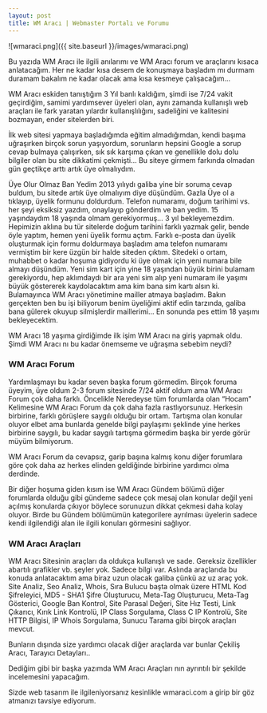 ```yaml
---
layout: post
title: WM Aracı | Webmaster Portalı ve Forumu
---
```

![wmaraci.png]({{ site.baseurl }}/images/wmaraci.png)

Bu yazıda WM Aracı ile ilgili anılarımı ve WM Aracı forum ve araçlarını kısaca anlatacağım. Her ne kadar kısa desem de konuşmaya başladım mı durmam duramam bakalım ne kadar olacak ama kısa kesmeye çalışacağım…

WM Aracı eskiden tanıştığım 3 Yıl banlı kaldığım, şimdi ise 7/24 vakit geçirdiğim, samimi yardımsever üyeleri olan, aynı zamanda kullanışlı web araçları ile fark yaratan yılardır kullanışlılığını, sadeliğini ve kalitesini bozmayan, ender sitelerden biri. 

İlk web sitesi yapmaya başladığımda eğitim almadığımdan, kendi başıma uğraşırken birçok sorun yaşıyordum, sorunların hepsini Google a sorup cevap bulmaya çalışırken, sık sık karşıma çıkan ve genellikle dolu dolu bilgiler olan bu site dikkatimi çekmişti…  Bu siteye girmem farkında olmadan gün geçtikçe arttı artık üye olmalıydım.


Üye Olur Olmaz Ban Yedim
2013 yılıydı galiba yine bir soruma cevap buldum, bu sitede artık üye olmalıyım diye düşündüm. Gazla Üye ol a tıklayıp, üyelik formunu doldurdum. Telefon numaramı, doğum tarihimi vs. her şeyi eksiksiz yazdım, onaylayıp gönderdim ve ban yedim. 15 yaşındaydım 18 yaşında olmam gerekiyormuş… 3 yıl bekleyemezdim. Hepimizin aklına bu tür sitelerde doğum tarihini farklı yazmak gelir, bende öyle yaptım, hemen yeni üyelik formu açtım. Farklı e-posta dan üyelik oluşturmak için formu doldurmaya başladım ama telefon numaramı vermiştim bir kere üzgün bir halde siteden çıktım. Sitedeki o ortam,  muhabbet o kadar hoşuma gidiyordu ki üye olmak için yeni numara bile almayı düşündüm. Yeni sim kart için yine 18 yaşından büyük birini bulamam gerekiyordu, hep aklımdaydı bir ara yeni sim alıp yeni numaram ile yaşımı büyük göstererek kaydolacaktım ama kim bana sim kartı alsın ki. Bulamayınca WM Aracı yönetimine mailler atmaya başladım. Bakın gerçekten ben bu işi biliyorum benim üyeliğimi aktif edin tarzında, galiba bana gülerek okuyup silmişlerdir maillerimi… En sonunda pes ettim 18 yaşımı bekleyecektim.

WM Aracı 18 yaşıma girdiğimde ilk işim WM Aracı na giriş yapmak oldu. Şimdi WM Aracı nı bu kadar önemseme ve uğraşma sebebim neydi? 

### WM Aracı Forum

Yardımlaşmayı bu kadar seven başka forum görmedim. Birçok foruma üyeyim, üye oldum 2-3 forum sitesinde 7/24 aktif oldum ama WM Aracı Forum çok daha farklı. Öncelikle Neredeyse tüm forumlarda olan “Hocam” Kelimesine WM Aracı Forum da çok daha fazla rastlıyorsunuz. Herkesin birbirine, farklı görüşlere saygılı olduğu bir ortam. Tartışma olan konular oluyor elbet ama bunlarda genelde bilgi paylaşımı şeklinde yine herkes birbirine saygılı, bu kadar saygılı tartışma görmedim başka bir yerde görür müyüm bilmiyorum. 

WM Aracı Forum da cevapsız, garip başına kalmış konu diğer forumlara göre çok daha az herkes elinden geldiğinde birbirine yardımcı olma derdinde.

Bir diğer hoşuma giden kısım ise WM Aracı Gündem bölümü diğer forumlarda olduğu gibi gündeme sadece çok mesaj olan konular değil yeni açılmış konularda çıkıyor böylece sorunuzun dikkat çekmesi daha kolay oluyor. Birde bu Gündem bölümümün kategorilere ayrılması üyelerin sadece kendi ilgilendiği alan ile ilgili konuları görmesini sağlıyor.

### WM Aracı Araçları

WM Aracı Sitesinin araçları da oldukça kullanışlı ve sade. Gereksiz özellikler abartılı grafikler vb. şeyler yok. Sadece bilgi var. Aslında araçlarıda bu konuda anlatacaktım ama biraz uzun olacak galiba çünkü az uz araç yok. Site Analiz, Seo Analiz, Whois, Sıra Bulucu başta olmak üzere HTML Kod Şifreleyici, MD5 - SHA1 Şifre Oluşturucu, Meta-Tag Oluşturucu, Meta-Tag Gösterici, Google Ban Kontrol, Site Parasal Değeri, Site Hız Testi, Link Çıkarıcı, Kırık Link Kontrolü, IP Class Sorgulama, Class C IP Kontrolü, Site HTTP Bilgisi, IP Whois Sorgulama, Sunucu Tarama gibi birçok araçları mevcut.

Bunların dışında size yardımcı olacak diğer araçlarda var bunlar Çekiliş Aracı, Tarayıcı Detayları..


Dediğim gibi bir başka yazımda WM Aracı Araçları nın ayrıntılı bir şekilde incelemesini yapacağım.


Sizde web tasarım ile ilgileniyorsanız kesinlikle wmaraci.com a girip bir göz atmanızı tavsiye ediyorum.
